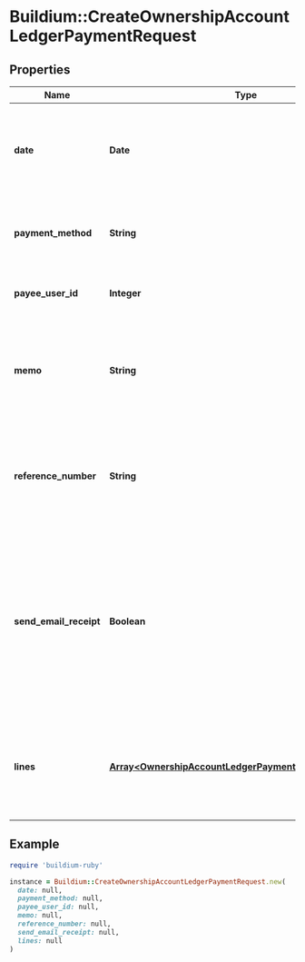 # Buildium::CreateOwnershipAccountLedgerPaymentRequest

## Properties

| Name | Type | Description | Notes |
| ---- | ---- | ----------- | ----- |
| **date** | **Date** | The date of the transaction. The date must be formatted as YYYY-MM-DD. |  |
| **payment_method** | **String** | The payment method used for the transaction. |  |
| **payee_user_id** | **Integer** | The payee&#39;s user unique identifier. | [optional] |
| **memo** | **String** | A brief note describing the reason for the payment. The value cannot exceed 65 characters. | [optional] |
| **reference_number** | **String** | The reference Number of the transaction. The value cannot exceed 30 characters. | [optional] |
| **send_email_receipt** | **Boolean** | An indicator for whether or not to send an email receipt to the payee. If the payee does not have an email address set, no email will be sent. |  |
| **lines** | [**Array&lt;OwnershipAccountLedgerPaymentLineSaveMessage&gt;**](OwnershipAccountLedgerPaymentLineSaveMessage.md) | A collection of line items included in the payment. At least one line item is required. |  |

## Example

```ruby
require 'buildium-ruby'

instance = Buildium::CreateOwnershipAccountLedgerPaymentRequest.new(
  date: null,
  payment_method: null,
  payee_user_id: null,
  memo: null,
  reference_number: null,
  send_email_receipt: null,
  lines: null
)
```

